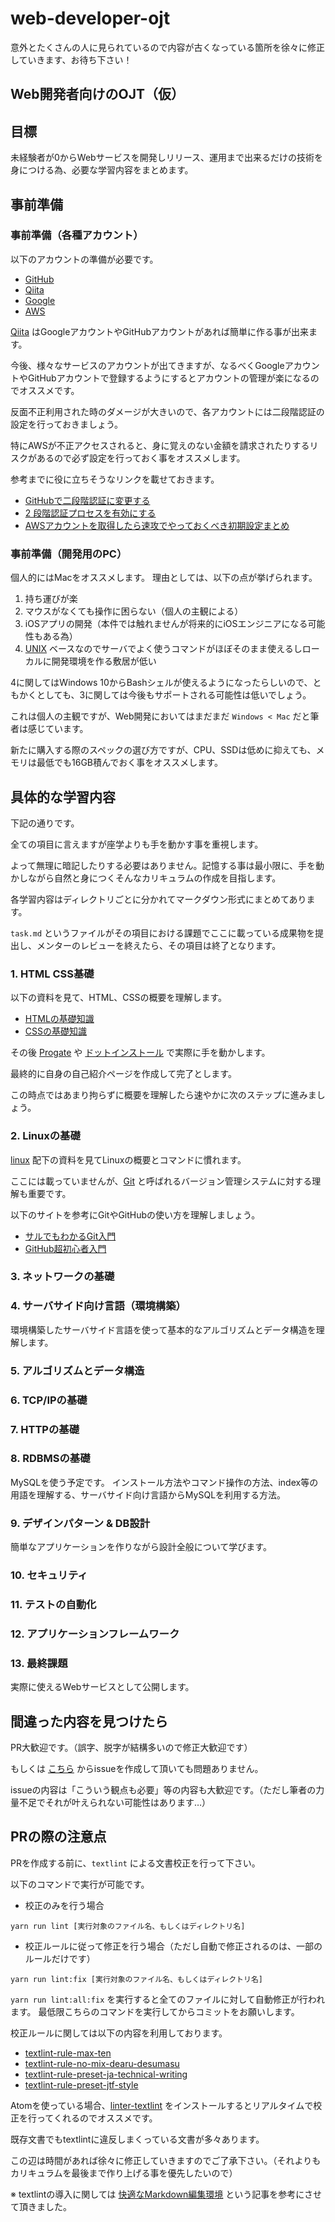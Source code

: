 # web-developer-ojt

意外とたくさんの人に見られているので内容が古くなっている箇所を徐々に修正していきます、お待ち下さい！

## Web開発者向けのOJT（仮）

## 目標

未経験者が0からWebサービスを開発しリリース、運用まで出来るだけの技術を身につける為、必要な学習内容をまとめます。

## 事前準備

### 事前準備（各種アカウント）

以下のアカウントの準備が必要です。

- [GitHub](https://github.com/)
- [Qiita](https://qiita.com/about)
- [Google](https://accounts.google.com/SignUp?hl=ja)
- [AWS](https://aws.amazon.com/jp/account/)

[Qiita](https://qiita.com/about) はGoogleアカウントやGitHubアカウントがあれば簡単に作る事が出来ます。

今後、様々なサービスのアカウントが出てきますが、なるべくGoogleアカウントやGitHubアカウントで登録するようにするとアカウントの管理が楽になるのでオススメです。

反面不正利用された時のダメージが大きいので、各アカウントには二段階認証の設定を行っておきましょう。

特にAWSが不正アクセスされると、身に覚えのない金額を請求されたりするリスクがあるので必ず設定を行っておく事をオススメします。

参考までに役に立ちそうなリンクを載せておきます。

- [GitHubで二段階認証に変更する](https://qiita.com/non0311/items/a67a7e7c5599c7ace0c4)
- [2 段階認証プロセスを有効にする](https://support.google.com/accounts/answer/185839?hl=ja)
- [AWSアカウントを取得したら速攻でやっておくべき初期設定まとめ](https://qiita.com/tmknom/items/303db2d1d928db720888)

### 事前準備（開発用のPC）

個人的にはMacをオススメします。
理由としては、以下の点が挙げられます。

1. 持ち運びが楽
1. マウスがなくても操作に困らない（個人の主観による）
1. iOSアプリの開発（本件では触れませんが将来的にiOSエンジニアになる可能性もある為）
1. [UNIX](https://ja.wikipedia.org/wiki/UNIX) ベースなのでサーバでよく使うコマンドがほぼそのまま使えるしローカルに開発環境を作る敷居が低い

4に関してはWindows 10からBashシェルが使えるようになったらしいので、ともかくとしても、3に関しては今後もサポートされる可能性は低いでしょう。

これは個人の主観ですが、Web開発においてはまだまだ `Windows < Mac` だと筆者は感じています。

新たに購入する際のスペックの選び方ですが、CPU、SSDは低めに抑えても、メモリは最低でも16GB積んでおく事をオススメします。

## 具体的な学習内容

下記の通りです。

全ての項目に言えますが座学よりも手を動かす事を重視します。

よって無理に暗記したりする必要はありません。記憶する事は最小限に、手を動かしながら自然と身につくそんなカリキュラムの作成を目指します。

各学習内容はディレクトリごとに分かれてマークダウン形式にまとめてあります。

`task.md` というファイルがその項目における課題でここに載っている成果物を提出し、メンターのレビューを終えたら、その項目は終了となります。

### 1. HTML CSS基礎

以下の資料を見て、HTML、CSSの概要を理解します。

- [HTMLの基礎知識](https://github.com/keitakn/web-developer-ojt/blob/master/docs/html-css/html.md)
- [CSSの基礎知識](https://github.com/keitakn/web-developer-ojt/blob/master/docs/html-css/css.md)

その後 [Progate](https://prog-8.com/) や [ドットインストール](https://dotinstall.com/) で実際に手を動かします。

最終的に自身の自己紹介ページを作成して完了とします。

この時点ではあまり拘らずに概要を理解したら速やかに次のステップに進みましょう。

### 2. Linuxの基礎

[linux](https://github.com/keitakn/web-developer-ojt/tree/master/docs/linux) 配下の資料を見てLinuxの概要とコマンドに慣れます。

ここには載っていませんが、[Git](https://git-scm.com/) と呼ばれるバージョン管理システムに対する理解も重要です。

以下のサイトを参考にGitやGitHubの使い方を理解しましょう。

- [サルでもわかるGit入門](https://backlog.com/ja/git-tutorial/)
- [GitHub超初心者入門](https://qiita.com/nnahito/items/565f8755e70c51532459)

### 3. ネットワークの基礎

### 4. サーバサイド向け言語（環境構築）

環境構築したサーバサイド言語を使って基本的なアルゴリズムとデータ構造を理解します。

### 5. アルゴリズムとデータ構造

### 6. TCP/IPの基礎

### 7. HTTPの基礎

### 8. RDBMSの基礎

MySQLを使う予定です。
インストール方法やコマンド操作の方法、index等の用語を理解する、サーバサイド向け言語からMySQLを利用する方法。

### 9. デザインパターン & DB設計

簡単なアプリケーションを作りながら設計全般について学びます。

### 10. セキュリティ

### 11. テストの自動化

### 12. アプリケーションフレームワーク

### 13. 最終課題

実際に使えるWebサービスとして公開します。

## 間違った内容を見つけたら

PR大歓迎です。（誤字、脱字が結構多いので修正大歓迎です）

もしくは [こちら](https://github.com/keita-nishimoto/web-developer-ojt/issues) からissueを作成して頂いても問題ありません。

issueの内容は「こういう観点も必要」等の内容も大歓迎です。（ただし筆者の力量不足でそれが叶えられない可能性はあります…）

## PRの際の注意点

PRを作成する前に、`textlint` による文書校正を行って下さい。

以下のコマンドで実行が可能です。

- 校正のみを行う場合

```
yarn run lint [実行対象のファイル名、もしくはディレクトリ名]
```

- 校正ルールに従って修正を行う場合（ただし自動で修正されるのは、一部のルールだけです）

```
yarn run lint:fix [実行対象のファイル名、もしくはディレクトリ名]
```

`yarn run lint:all:fix` を実行すると全てのファイルに対して自動修正が行われます。
最低限こちらのコマンドを実行してからコミットをお願いします。

校正ルールに関しては以下の内容を利用しております。

- [textlint-rule-max-ten](https://github.com/textlint-ja/textlint-rule-max-ten)
- [textlint-rule-no-mix-dearu-desumasu](https://github.com/textlint-ja/textlint-rule-no-mix-dearu-desumasu)
- [textlint-rule-preset-ja-technical-writing](https://github.com/textlint-ja/textlint-rule-preset-ja-technical-writing)
- [textlint-rule-preset-jtf-style](https://github.com/textlint-ja/textlint-rule-preset-JTF-style)

Atomを使っている場合、[linter-textlint](https://atom.io/packages/linter-textlint) をインストールするとリアルタイムで校正を行ってくれるのでオススメです。

既存文書でもtextlintに違反しまくっている文書が多々あります。

この辺は時間があれば徐々に修正していきますのでご了承下さい。（それよりもカリキュラムを最後まで作り上げる事を優先したいので）

※ textlintの導入に関しては [快適なMarkdown編集環境](https://qiita.com/daichiii/items/d36f52c45c744177eb7c) という記事を参考にさせて頂きました。
